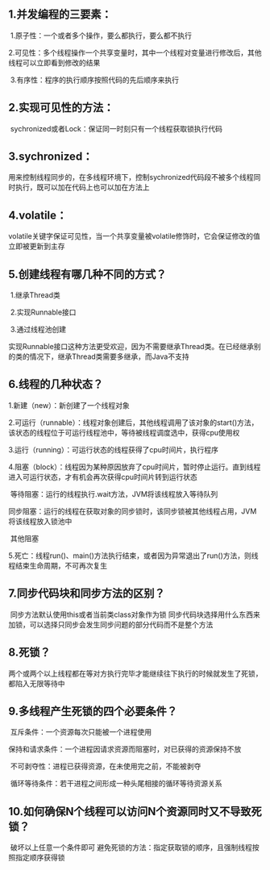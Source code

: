 ## 1.并发编程的三要素：  

​	1.原子性：一个或者多个操作，要么都执行，要么都不执行 

​	 2.可见性：多个线程操作一个共享变量时，其中一个线程对变量进行修改后，其他线程可以立即看到修改的结果  

​	 3.有序性：程序的执行顺序按照代码的先后顺序来执行

## 2.实现可见性的方法：  

​	 sychronized或者Lock：保证同一时刻只有一个线程获取锁执行代码

## 3.sychronized： 

​	 用来控制线程同步的，在多线程环境下，控制sychronized代码段不被多个线程同时执行，既可以加在代码上也可以加在方法上

## 4.volatile： 

​	 volatile关键字保证可见性，当一个共享变量被volatile修饰时，它会保证修改的值立即被更新到主存

## 5.创建线程有哪几种不同的方式？  

​	 1.继承Thread类 

​	 2.实现Runnable接口  

​	 3.通过线程池创建  

​	实现Runnable接口这种方法更受欢迎，因为不需要继承Thread类。在已经继承别的类的情况下，继承Thread类需要多继承，而Java不支持

## 6.线程的几种状态？ 

1.新建（new）：新创建了一个线程对象  

2.可运行（runnable）：线程对象创建后，其他线程调用了该对象的start()方法，该状态的线程位于可运行线程池中，等待被线程调度选中，获得cpu使用权  

3.运行（running）：可运行状态的线程获得了cpu时间片，执行程序  

4.阻塞（block）：线程因为某种原因放弃了cpu时间片，暂时停止运行。直到线程进入可运行状态，才有机会再次获得cpu时间片转到运行状态     

​	等待阻塞：运行的线程执行.wait方法，JVM将该线程放入等待队列     

​	同步阻塞：运行的线程在获取对象的同步锁时，该同步锁被其他线程占用，JVM将该线程放入锁池中    

​    其他阻塞  

5.死亡：线程run()、main()方法执行结束，或者因为异常退出了run()方法，则线程结束生命周期，不可再次复生

## 7.同步代码块和同步方法的区别？  

​	 同步方法默认使用this或者当前类class对象作为锁  同步代码块选择用什么东西来加锁，可以选择只同步会发生同步问题的部分代码而不是整个方法

## 8.死锁？   

​	 两个或两个以上线程都在等对方执行完毕才能继续往下执行的时候就发生了死锁，都陷入无限等待中

## 9.多线程产生死锁的四个必要条件？  

​	互斥条件：一个资源每次只能被一个进程使用  

​	保持和请求条件：一个进程因请求资源而阻塞时，对已获得的资源保持不放  

​	不可剥夺性：进程已获得资源，在未使用完之前，不能被剥夺  

​	循环等待条件：若干进程之间形成一种头尾相接的循环等待资源关系

## 10.如何确保N个线程可以访问N个资源同时又不导致死锁？  

​	破坏以上任意一个条件即可  避免死锁的方法：指定获取锁的顺序，且强制线程按照指定顺序获得锁